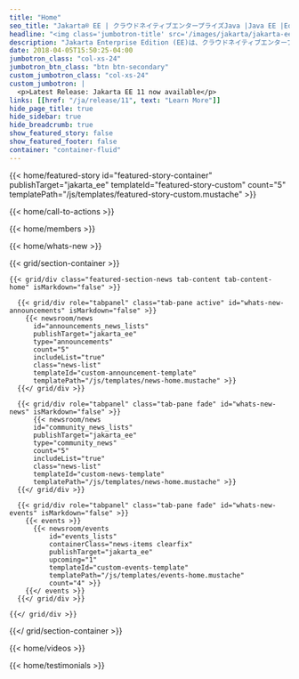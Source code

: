 ```yaml
---
title: "Home"
seo_title: "Jakarta® EE | クラウドネイティブエンタープライズJava |Java EE |Eclipse Foundation"
headline: "<img class='jumbotron-title' src='/images/jakarta/jakarta-ee-text.svg' alt='Jakarta EE'/><br/>クラウドネイティブエンタープライズJavaのオープンソースエコシステムの構築"
description: "Jakarta Enterprise Edition (EE)は、クラウドネイティブエンタープライズJavaのオープンソースの未来です。Java EEに対する投資を保護して、エンタープライズアプリケーションをモダナイズしましょう。"
date: 2018-04-05T15:50:25-04:00
jumbotron_class: "col-xs-24"
jumbotron_btn_class: "btn btn-secondary"
custom_jumbotron_class: "col-xs-24"
custom_jumbotron: |
  <p>Latest Release: Jakarta EE 11 now available</p>
links: [[href: "/ja/release/11", text: "Learn More"]]
hide_page_title: true
hide_sidebar: true
hide_breadcrumb: true
show_featured_story: false
show_featured_footer: false
container: "container-fluid"
---
```


{{< home/featured-story
    id="featured-story-container"
    publishTarget="jakarta_ee"
    templateId="featured-story-custom"
    count="5"
    templatePath="/js/templates/featured-story-custom.mustache" >}}

{{< home/call-to-actions >}}

{{< home/members >}}

{{< home/whats-new >}}

{{< grid/section-container >}}
  
    {{< grid/div class="featured-section-news tab-content tab-content-home" isMarkdown="false" >}}

      {{< grid/div role="tabpanel" class="tab-pane active" id="whats-new-announcements" isMarkdown="false" >}}
        {{< newsroom/news
          id="announcements_news_lists" 
          publishTarget="jakarta_ee"
          type="announcements"
          count="5"
          includeList="true"
          class="news-list"
          templateId="custom-announcement-template"
          templatePath="/js/templates/news-home.mustache" >}}
      {{</ grid/div >}}

      {{< grid/div role="tabpanel" class="tab-pane fade" id="whats-new-news" isMarkdown="false" >}}
          {{< newsroom/news
          id="community_news_lists" 
          publishTarget="jakarta_ee"
          type="community_news"
          count="5"
          includeList="true"
          class="news-list"
          templateId="custom-news-template"
          templatePath="/js/templates/news-home.mustache" >}}
      {{</ grid/div >}}

      {{< grid/div role="tabpanel" class="tab-pane fade" id="whats-new-events" isMarkdown="false" >}}
        {{< events >}}    
          {{< newsroom/events
              id="events_lists" 
              containerClass="news-items clearfix"
              publishTarget="jakarta_ee"
              upcoming="1"
              templateId="custom-events-template"
              templatePath="/js/templates/events-home.mustache"
              count="4" >}}
        {{</ events >}}
      {{</ grid/div >}}

    {{</ grid/div >}}
  
{{</ grid/section-container >}}

{{< home/videos >}}

{{< home/testimonials >}}
